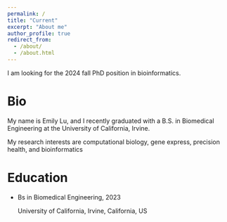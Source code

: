 ```yaml
---
permalink: /
title: "Current"
excerpt: "About me"
author_profile: true
redirect_from: 
  - /about/
  - /about.html
---
```






 I am looking for the 2024 fall PhD position in bioinformatics.

Bio
======

My name is Emily Lu, and I recently graduated with a B.S. in Biomedical Engineering at the University of California, Irvine.

My research interests are computational biology, gene express, precision health, and bioinformatics





Education
======

- Bs in Biomedical Engineering, 2023

  University of California, Irvine, California, US